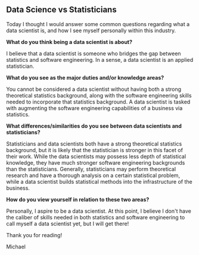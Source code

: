 ## Data Science vs Statisticians

Today I thought I would answer some common questions regarding what a data scientist is, and how I see myself personally within this industry.


**What do you think being a data scientist is about?**

I believe that a data scientist is someone who bridges the gap between statistics and software engineering. In a sense, a data scientist is an applied statistician.


**What do you see as the major duties and/or knowledge areas?**

You cannot be considered a data scientist without having both a strong theoretical statistics background, along with the software engineering skills needed to incorporate that statistics background.
A data scientist is tasked with augmenting the software engineering capabilities of a business via statistics. 

**What differences/similarities do you see between data scientists and statisticians?**

Statisticians and data scientists both have a strong theoretical statistics background, but it is likely that the statistician is stronger in this facet of their work.
While the data scientists may possess less depth of statistical knowledge, they have much stronger software engineering backgrounds than the statisticians.
Generally, statisticians may perform theoretical research and have a thorough analysis on a certain statistical problem, while a data 
scientist builds statistical methods into the infrastructure of the business. 

**How do you view yourself in relation to these two areas?**

Personally, I aspire to be a data scientist. At this point, I believe I don't have the caliber of skills needed in both statistics and software engineering to call myself a data scientist yet, but I will get there!


Thank you for reading!

Michael

